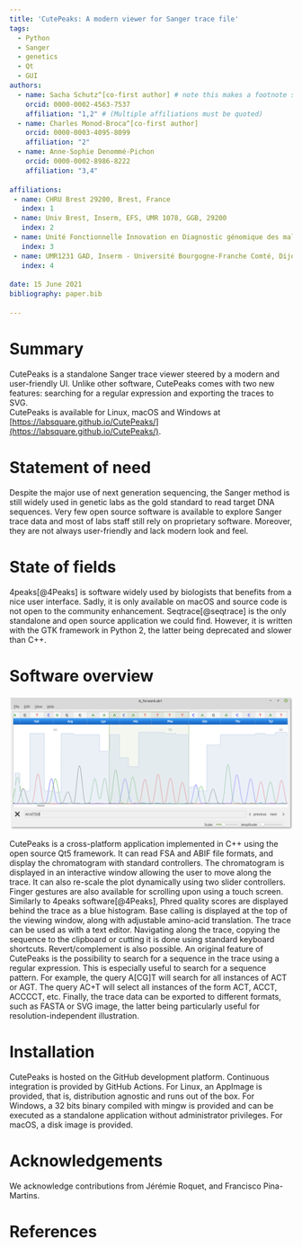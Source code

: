 ```yaml
---
title: 'CutePeaks: A modern viewer for Sanger trace file'
tags:
  - Python
  - Sanger
  - genetics
  - Qt
  - GUI
authors:
  - name: Sacha Schutz^[co-first author] # note this makes a footnote saying 'co-first author'
    orcid: 0000-0002-4563-7537
    affiliation: "1,2" # (Multiple affiliations must be quoted)
  - name: Charles Monod-Broca^[co-first author]
    orcid: 0000-0003-4095-8099
    affiliation: "2"
  - name: Anne-Sophie Denommé-Pichon
    orcid: 0000-0002-8986-8222
    affiliation: "3,4"

affiliations:
 - name: CHRU Brest 29200, Brest, France
   index: 1
 - name: Univ Brest, Inserm, EFS, UMR 1078, GGB, 29200
   index: 2
 - name: Unité Fonctionnelle Innovation en Diagnostic génomique des maladies rares, FHU-TRANSLAD, CHU Dijon Bourgogne, Dijon, France
   index: 3
 - name: UMR1231 GAD, Inserm - Université Bourgogne-Franche Comté, Dijon, France
   index: 4

date: 15 June 2021
bibliography: paper.bib

---
```


# Summary
CutePeaks is a standalone Sanger trace viewer steered by a modern and user-friendly UI. Unlike other software, CutePeaks comes with two new features: searching for a regular expression and exporting the traces to SVG.    
CutePeaks is available for Linux, macOS and Windows at [https://labsquare.github.io/CutePeaks/](https://labsquare.github.io/CutePeaks/).

# Statement of need
Despite the major use of next generation sequencing, the Sanger method is still widely used in genetic labs as the gold standard to read target DNA sequences. Very few open source software is available to explore Sanger trace data and most of labs staff still rely on proprietary software. Moreover, they are not always user-friendly and lack modern look and feel. 

# State of fields
4peaks[@4Peaks] is software widely used by biologists that benefits from a nice user interface. Sadly, it is only available on macOS and source code is not open to the community enhancement. Seqtrace[@seqtrace] is the only standalone and open source application we could find. However, it is written with the GTK framework in Python 2, the latter being deprecated and slower than C++. 

# Software overview
![CutePeaks screenshot with regular expression search bar.\label{fig:example}](figure.png)

CutePeaks is a cross-platform application implemented in C++ using the open source Qt5 framework. It can read FSA and ABIF file formats, and display the chromatogram with standard controllers.
The chromatogram is displayed in an interactive window allowing the user to move along the trace. It can also re-scale the plot dynamically using two slider controllers. Finger gestures are also available for scrolling upon using a touch screen.
Similarly to 4peaks software[@4Peaks], Phred quality scores are displayed behind the trace as a blue histogram. Base calling is displayed at the top of the viewing window, along with adjustable amino-acid translation.
The trace can be used as with a text editor. Navigating along the trace, copying the sequence to the clipboard or cutting it is done using standard keyboard shortcuts. Revert/complement is also possible.
An original feature of CutePeaks is the possibility to search for a sequence in the trace using a regular expression. This is especially useful to search for a sequence pattern. For example, the query A[CG]T will search for all instances of ACT or AGT. The query AC+T will select all instances of the form ACT, ACCT, ACCCCT, etc. Finally, the trace data can be exported to different formats, such as FASTA or SVG image, the latter being particularly useful for resolution-independent illustration.


# Installation

CutePeaks is hosted on the GitHub development platform. Continuous integration is provided by GitHub Actions.
For Linux, an AppImage is provided, that is, distribution agnostic and runs out of the box.
For Windows, a 32 bits binary compiled with mingw is provided and can be executed as a standalone application without administrator privileges. For macOS, a disk image is provided.

# Acknowledgements

We acknowledge contributions from Jérémie Roquet, and Francisco Pina-Martins.

# References
